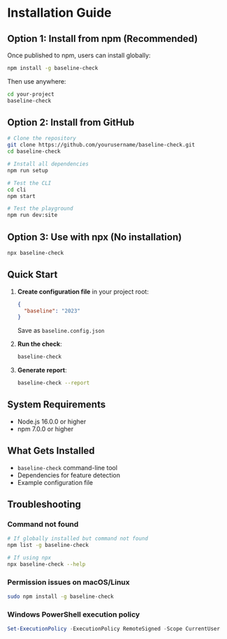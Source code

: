 # Installation Guide

## Option 1: Install from npm (Recommended)

Once published to npm, users can install globally:

```bash
npm install -g baseline-check
```

Then use anywhere:
```bash
cd your-project
baseline-check
```

## Option 2: Install from GitHub

```bash
# Clone the repository
git clone https://github.com/yourusername/baseline-check.git
cd baseline-check

# Install all dependencies
npm run setup

# Test the CLI
cd cli
npm start

# Test the playground
npm run dev:site
```

## Option 3: Use with npx (No installation)

```bash
npx baseline-check
```

## Quick Start

1. **Create configuration file** in your project root:
   ```json
   {
     "baseline": "2023"
   }
   ```
   Save as `baseline.config.json`

2. **Run the check**:
   ```bash
   baseline-check
   ```

3. **Generate report**:
   ```bash
   baseline-check --report
   ```

## System Requirements

- Node.js 16.0.0 or higher
- npm 7.0.0 or higher

## What Gets Installed

- `baseline-check` command-line tool
- Dependencies for feature detection
- Example configuration file

## Troubleshooting

### Command not found
```bash
# If globally installed but command not found
npm list -g baseline-check

# If using npx
npx baseline-check --help
```

### Permission issues on macOS/Linux
```bash
sudo npm install -g baseline-check
```

### Windows PowerShell execution policy
```powershell
Set-ExecutionPolicy -ExecutionPolicy RemoteSigned -Scope CurrentUser
```